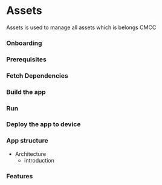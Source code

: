 # Assets

Assets is used to manage all assets which is belongs CMCC

### Onboarding

### Prerequisites

### Fetch Dependencies

### Build the app

### Run

### Deploy the app to device

### App structure

- Architecture
  - introduction


### Features
